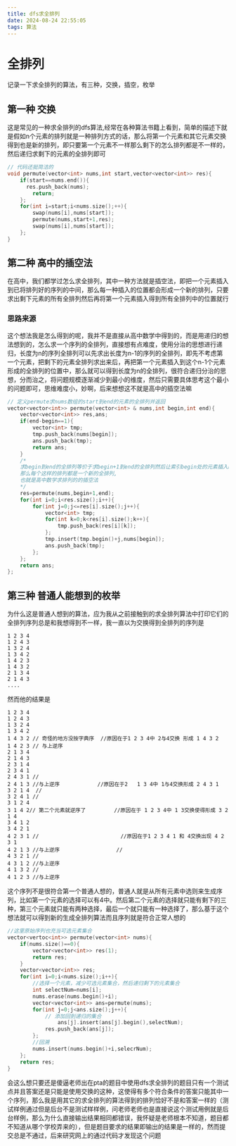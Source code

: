 ```yaml
---
title: dfs求全排列
date: 2024-08-24 22:55:05
tags: 算法
---
```


# 全排列

记录一下求全排列的算法，有三种，交换，插空，枚举

## 第一种 交换

<!-- more -->

这是常见的一种求全排列的dfs算法,经常在各种算法书籍上看到，简单的描述下就是假如n个元素的排列就是一种排列方式的话，那么将第一个元素和其它元素交换得到也是新的排列，即只要第一个元素不一样那么剩下的怎么排列都是不一样的，然后递归求剩下的元素的全排列即可

```c++
// 代码还挺简洁的
void permute(vector<int> nums,int start,vector<vector<int>> res){
    if(start==nums.end()){
      res.push_back(nums);
        return;
    };
    for(int i=start;i<nums.size();++){
        swap(nums[i],nums[start]);
        permute(nums,start+1,res);
        swap(nums[i],nums[start]);
    };
}
```

## 第二种 高中的插空法

在高中，我们都学过怎么求全排列，其中一种方法就是插空法，即把一个元素插入到已将排列好的序列的中间，那么每一种插入的位置都会形成一个新的排列，只要求出剩下元素的所有全排列然后再将第一个元素插入得到所有全排列中的位置就行

### 思路来源

这个想法我是怎么得到的呢，我并不是直接从高中数学中得到的，而是用递归的想法想到的，怎么求一个序列的全排列，直接想有点难度，使用分治的思想进行递归，长度为n的序列全排列可以先求出长度为n-1的序列的全排列，即先不考虑第一个元素，把剩下的元素全排列求出来后，再把第一个元素插入到这个n-1个元素形成的全排列的位置中，那么就可以得到长度为n的全排列，很符合递归分治的思想，分而治之，将问题规模逐渐减少到最小的维度，然后只需要具体思考这个最小的问题即可，思维难度小，妙啊，后来想想这不就是高中的插空法嘛

```c++
// 定义permute求nums数组的start到end的元素的全排列并返回
vector<vector<int>> permute(vector<int> & nums,int begin,int end){
    vector<vector<int>> res,ans;
    if(end-begin==1){
        vector<int> tmp;
        tmp.push_back(nums[begin]);
        ans.push_back(tmp);
        return ans;
    }
    /*
    求begin到end的全排列等价于求begin+1到end的全排列然后让索引begin处的元素插入begin+1到end元素之间的位置，
    那么每个这样的排列都是一个新的全排列,
    也就是高中数学求排列的的插空法
    */
    res=permute(nums,begin+1,end);
    for(int i=0;i<res.size();i++){
        for(int j=0;j<=res[i].size();j++){
            vector<int> tmp;
            for(int k=0;k<res[i].size();k++){
                tmp.push_back(res[i][k]);
            };
            tmp.insert(tmp.begin()+j,nums[begin]);
            ans.push_back(tmp);
        };
    };
    return ans;
};
```

## 第三种 普通人能想到的枚举

为什么这是普通人想到的算法，应为我从之前接触到的求全排列算法中打印它们的全排列序列总是和我想得到不一样，我一直以为交换得到全排列的序列是

```
1 2 3 4
1 2 4 3
1 3 2 4
1 3 4 2
1 4 2 3
1 4 3 2
2 1 3 4
2 1 4 3
....
```

然而他的结果是

```
1 2 3 4 
1 2 4 3
1 3 2 4
1 3 4 2
1 4 3 2 // 奇怪的地方没按字典序  //原因在于1 2 3 4中 2与4交换 形成 1 4 3 2
1 4 2 3 // 与上逆序
2 1 3 4
2 1 4 3
2 3 1 4
2 3 4 1
2 4 3 1 //
2 4 1 3 //与上逆序            //原因在于2   1 3 4中 1与4交换形成 2 4 3 1
3 2 1 4  //
3 2 4 1 //
3 1 2 4
3 1 4 2// 第二个元素就逆序了			//原因在于 1 2 3 4中 1 3交换使得形成 3 2 1 4
3 4 1 2
3 4 2 1
4 2 3 1 //							//原因在于1 2 3 4 1 和 4交换出现 4 2 3 1
4 2 1 3 //与上逆序					//
4 3 2 1 //
4 3 1 2 //与上逆序
4 1 3 2 //
4 1 2 3 //与上逆序
```

这个序列不是很符合第一个普通人想的，普通人就是从所有元素中选则来生成序列，比如第一个元素的选择可以有4中。然后第二个元素的选择就只能有剩下的三种，第三个元素就只能有两种选择，最后一个就只能有一种选择了，那么基于这个想法就可以得到新的生成全排列算法而且序列就是符合正常人想的

```c++
//这里原始序列也充当可选元素集合
vector<vertoc<int>> permute(vector<int> nums){
    if(nums.size()==0){
        vector<vector<int>> res(1);
        return res;
    }
    vector<vector<int>> res;
    for(int i=0;i<nums.size();i++){
    	//选择一个元素，减少可选元素集合，然后递归剩下的元素集合
        int selectNum=nums[i];
        nums.erase(nums.begin()+i);
        vector<vector<int>> ans=permute(nums);
        for(int j=0;j<ans.size();j++){
            // 添加回到递归的集合
				ans[j].insert(ans[j].begin(),selectNum);
            res.push_back(ans[j]);
        };
        //回溯
        nums.insert(nums.begin()+i,selecrNum);
    };
    return res;
}
```



会这么想只要还是傻逼老师出在pta的题目中使用dfs求全排列的题目只有一个测试点并且答案还是只能是使用交换的这种，这使得有多个符合条件的答案只能其中一个序列，那么我是用其它的求全排列的算法得到的排列恰好不是和答案一样的（测试样例通过但是后台不是测试样样例，问老师老师也是直接说这个测试用例就是后台样例，那么为什么直接输出结果相同都错误，我怀疑是老师根本不知道，题目都不知道从哪个学校弄来的），但是题目要求的结果即输出的结果是一样的，然而提交总是不通过，后来研究网上的通过代码才发现这个问题
